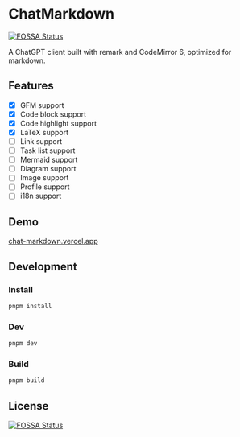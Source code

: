 # ChatMarkdown
[![FOSSA Status](https://app.fossa.com/api/projects/git%2Bgithub.com%2FRel1cx%2Fchat-markdown.svg?type=shield)](https://app.fossa.com/projects/git%2Bgithub.com%2FRel1cx%2Fchat-markdown?ref=badge_shield)


A ChatGPT client built with remark and CodeMirror 6, optimized for markdown.

## Features

- [x] GFM support
- [x] Code block support
- [x] Code highlight support
- [x] LaTeX support
- [ ] Link support
- [ ] Task list support
- [ ] Mermaid support
- [ ] Diagram support
- [ ] Image support
- [ ] Profile support
- [ ] i18n support

## Demo

[chat-markdown.vercel.app](https://chat-markdown.vercel.app)

## Development

### Install

```bash
pnpm install
```

### Dev

```bash
pnpm dev
```

### Build

```bash
pnpm build
```


## License
[![FOSSA Status](https://app.fossa.com/api/projects/git%2Bgithub.com%2FRel1cx%2Fchat-markdown.svg?type=large)](https://app.fossa.com/projects/git%2Bgithub.com%2FRel1cx%2Fchat-markdown?ref=badge_large)